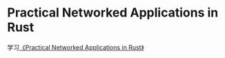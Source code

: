 # Practical Networked Applications in Rust

学习[《Practical Networked Applications in Rust》](https://github.com/pingcap/talent-plan/blob/master/courses/rust/README.md)
